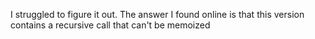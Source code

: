 I struggled to figure it out. The answer I found online is that this version contains a recursive call that can't be memoized
